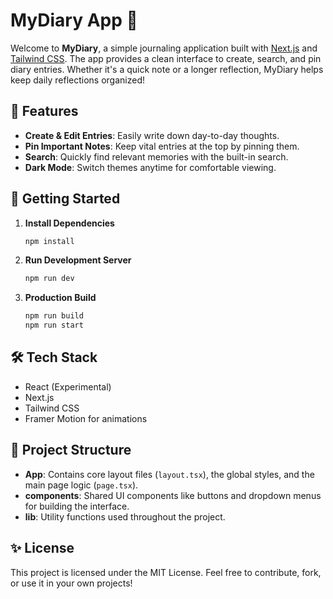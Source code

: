 # MyDiary App 📝

Welcome to **MyDiary**, a simple journaling application built with [Next.js](https://nextjs.org/) and [Tailwind CSS](https://tailwindcss.com/). The app provides a clean interface to create, search, and pin diary entries. Whether it's a quick note or a longer reflection, MyDiary helps keep daily reflections organized!

## 🎉 Features

- **Create & Edit Entries**: Easily write down day-to-day thoughts.
- **Pin Important Notes**: Keep vital entries at the top by pinning them.
- **Search**: Quickly find relevant memories with the built-in search.
- **Dark Mode**: Switch themes anytime for comfortable viewing.

## 🚀 Getting Started

1. **Install Dependencies**  
    ```bash
    npm install
    ```
2. **Run Development Server**  
    ```bash
    npm run dev
    ```
3. **Production Build**  
    ```bash
    npm run build
    npm run start
    ```

## 🛠 Tech Stack

- React (Experimental)
- Next.js
- Tailwind CSS
- Framer Motion for animations

## 🤖 Project Structure

- **App**: Contains core layout files (`layout.tsx`), the global styles, and the main page logic (`page.tsx`).
- **components**: Shared UI components like buttons and dropdown menus for building the interface.
- **lib**: Utility functions used throughout the project.

## ✨ License

This project is licensed under the MIT License. Feel free to contribute, fork, or use it in your own projects!